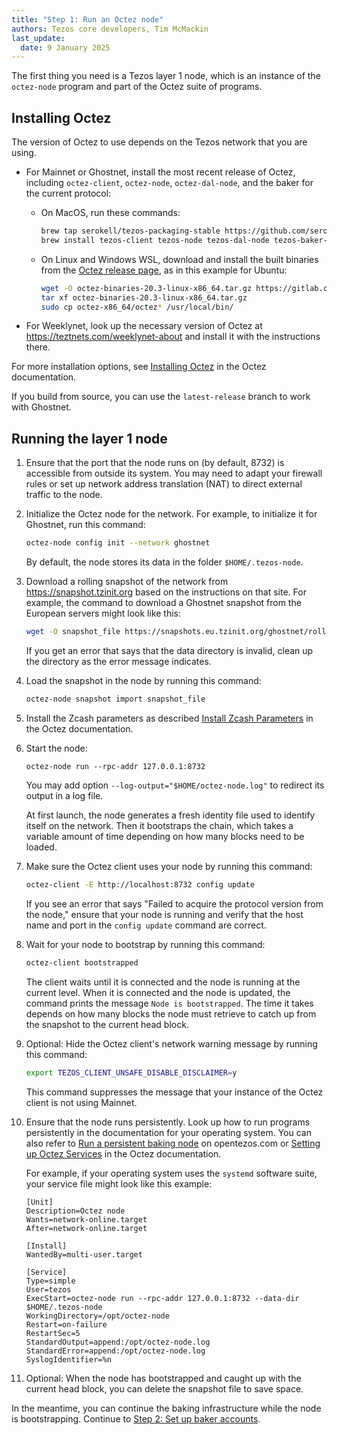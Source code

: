 ```yaml
---
title: "Step 1: Run an Octez node"
authors: Tezos core developers, Tim McMackin
last_update:
  date: 9 January 2025
---
```


The first thing you need is a Tezos layer 1 node, which is an instance of the `octez-node` program and part of the Octez suite of programs.

## Installing Octez

The version of Octez to use depends on the Tezos network that you are using.

- For Mainnet or Ghostnet, install the most recent release of Octez, including `octez-client`, `octez-node`, `octez-dal-node`, and the baker for the current protocol:

   - On MacOS, run these commands:

      ```bash
      brew tap serokell/tezos-packaging-stable https://github.com/serokell/tezos-packaging-stable.git
      brew install tezos-client tezos-node tezos-dal-node tezos-baker-PsParisC
      ```

   - On Linux and Windows WSL, download and install the built binaries from the [Octez release page](https://gitlab.com/tezos/tezos/-/releases), as in this example for Ubuntu:

      ```bash
      wget -O octez-binaries-20.3-linux-x86_64.tar.gz https://gitlab.com/tezos/tezos/-/package_files/150896058/download
      tar xf octez-binaries-20.3-linux-x86_64.tar.gz
      sudo cp octez-x86_64/octez* /usr/local/bin/
      ```

- For Weeklynet, look up the necessary version of Octez at https://teztnets.com/weeklynet-about and install it with the instructions there.

For more installation options, see [Installing Octez](https://tezos.gitlab.io/introduction/howtoget.html) in the Octez documentation.

If you build from source, you can use the `latest-release` branch to work with Ghostnet.

## Running the layer 1 node

1. Ensure that the port that the node runs on (by default, 8732) is accessible from outside its system.
You may need to adapt your firewall rules or set up network address translation (NAT) to direct external traffic to the node.

1. Initialize the Octez node for the network.
For example, to initialize it for Ghostnet, run this command:

   ```bash
   octez-node config init --network ghostnet
   ```

   By default, the node stores its data in the folder `$HOME/.tezos-node`.

1. Download a rolling snapshot of the network from https://snapshot.tzinit.org based on the instructions on that site.
For example, the command to download a Ghostnet snapshot from the European servers might look like this:

   ```bash
   wget -O snapshot_file https://snapshots.eu.tzinit.org/ghostnet/rolling
   ```

   If you get an error that says that the data directory is invalid, clean up the directory as the error message indicates.

1. Load the snapshot in the node by running this command:

   ```bash
   octez-node snapshot import snapshot_file
   ```

1. Install the Zcash parameters as described [Install Zcash Parameters](https://tezos.gitlab.io/introduction/howtoget.html#setup-zcash-params) in the Octez documentation.

1. Start the node:

   ```
   octez-node run --rpc-addr 127.0.0.1:8732
   ```

   You may add option `--log-output="$HOME/octez-node.log"` to redirect its output in a log file.

   At first launch, the node generates a fresh identity file used to identify itself on the network.
   Then it bootstraps the chain, which takes a variable amount of time depending on how many blocks need to be loaded.

1. Make sure the Octez client uses your node by running this command:

   ```bash
   octez-client -E http://localhost:8732 config update
   ```

   If you see an error that says "Failed to acquire the protocol version from the node," ensure that your node is running and verify that the host name and port in the `config update` command are correct.

1. Wait for your node to bootstrap by running this command:

   ```bash
   octez-client bootstrapped
   ```

   The client waits until it is connected and the node is running at the current level.
   When it is connected and the node is updated, the command prints the message `Node is bootstrapped`.
   The time it takes depends on how many blocks the node must retrieve to catch up from the snapshot to the current head block.

1. Optional: Hide the Octez client's network warning message by running this command:

   ```bash
   export TEZOS_CLIENT_UNSAFE_DISABLE_DISCLAIMER=y
   ```

   This command suppresses the message that your instance of the Octez client is not using Mainnet.

1. Ensure that the node runs persistently.
Look up how to run programs persistently in the documentation for your operating system.
You can also refer to [Run a persistent baking node](https://opentezos.com/node-baking/baking/persistent-baker/) on opentezos.com or [Setting up Octez Services](https://tezos.gitlab.io/introduction/services.html) in the Octez documentation.

   For example, if your operating system uses the `systemd` software suite, your service file might look like this example:

   ```systemd
   [Unit]
   Description=Octez node
   Wants=network-online.target
   After=network-online.target

   [Install]
   WantedBy=multi-user.target

   [Service]
   Type=simple
   User=tezos
   ExecStart=octez-node run --rpc-addr 127.0.0.1:8732 --data-dir $HOME/.tezos-node
   WorkingDirectory=/opt/octez-node
   Restart=on-failure
   RestartSec=5
   StandardOutput=append:/opt/octez-node.log
   StandardError=append:/opt/octez-node.log
   SyslogIdentifier=%n
   ```

1. Optional: When the node has bootstrapped and caught up with the current head block, you can delete the snapshot file to save space.

In the meantime, you can continue the baking infrastructure while the node is bootstrapping.
Continue to [Step 2: Set up baker accounts](/tutorials/join-dal-baker/prepare-account).
